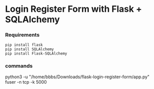 
# Login Register Form with Flask + SQLAlchemy

### Requirements

    pip install flask
    pip install SQLAlchemy
    pip install Flask-SQLAlchemy

### commands
python3 -u "/home/bbbs/Downloads/flask-login-register-form/app.py"
fuser -n tcp -k 5000
